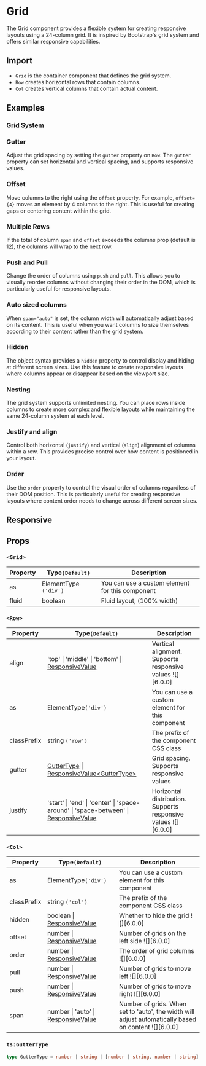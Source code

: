 # Grid

The Grid component provides a flexible system for creating responsive layouts using a 24-column grid. It is inspired by Bootstrap's grid system and offers similar responsive capabilities.

## Import

<!--{include:<import-guide>}-->

- `Grid` is the container component that defines the grid system.
- `Row` creates horizontal rows that contain columns.
- `Col` creates vertical columns that contain actual content.

## Examples

### Grid System

<!--{include:`basic.md`}-->

### Gutter

Adjust the grid spacing by setting the `gutter` property on `Row`. The `gutter` property can set horizontal and vertical spacing, and supports responsive values.

<!--{include:`gutter.md`}-->

### Offset

Move columns to the right using the `offset` property. For example, `offset={4}` moves an element by 4 columns to the right. This is useful for creating gaps or centering content within the grid.

<!--{include:`offset.md`}-->

### Multiple Rows

If the total of column `span` and `offset` exceeds the columns prop (default is 12), the columns will wrap to the next row.

<!--{include:`multiple-rows.md`}-->

### Push and Pull

Change the order of columns using `push` and `pull`. This allows you to visually reorder columns without changing their order in the DOM, which is particularly useful for responsive layouts.

<!--{include:`pull-push.md`}-->

### Auto sized columns

When `span="auto"` is set, the column width will automatically adjust based on its content. This is useful when you want columns to size themselves according to their content rather than the grid system.

<!--{include:`auto.md`}-->

### Hidden

The object syntax provides a `hidden` property to control display and hiding at different screen sizes. Use this feature to create responsive layouts where columns appear or disappear based on the viewport size.

<!--{include:`hidden.md`}-->

### Nesting

The grid system supports unlimited nesting. You can place rows inside columns to create more complex and flexible layouts while maintaining the same 24-column system at each level.

<!--{include:`nested.md`}-->

### Justify and align

Control both horizontal (`justify`) and vertical (`align`) alignment of columns within a row. This provides precise control over how content is positioned in your layout.

<!--{include:`justify-align.md`}-->

### Order

Use the `order` property to control the visual order of columns regardless of their DOM position. This is particularly useful for creating responsive layouts where content order needs to change across different screen sizes.

<!--{include:`order.md`}-->

## Responsive

<!--{include:<example-responsive>}-->

## Props

### `<Grid>`

| Property | Type`(Default)`       | Description                                     |
| -------- | --------------------- | ----------------------------------------------- |
| as       | ElementType `('div')` | You can use a custom element for this component |
| fluid    | boolean               | Fluid layout, (100% width)                      |

### `<Row>`

| Property    | Type`(Default)`                                                                                    | Description                                                    |
| ----------- | -------------------------------------------------------------------------------------------------- | -------------------------------------------------------------- |
| align       | 'top' \| 'middle' \| 'bottom' \| [ResponsiveValue][responsive]                                     | Vertical alignment. Supports responsive values ![][6.0.0]      |
| as          | ElementType`('div')`                                                                               | You can use a custom element for this component                |
| classPrefix | string `('row')`                                                                                   | The prefix of the component CSS class                          |
| gutter      | [GutterType][gutter] \| [ResponsiveValue\<GutterType\>][responsive]                                | Grid spacing. Supports responsive values                       |
| justify     | 'start' \| 'end' \| 'center' \| 'space-around' \| 'space-between' \| [ResponsiveValue][responsive] | Horizontal distribution. Supports responsive values ![][6.0.0] |

### `<Col>`

| Property    | Type`(Default)`                                   | Description                                                                                          |
| ----------- | ------------------------------------------------- | ---------------------------------------------------------------------------------------------------- |
| as          | ElementType`('div')`                              | You can use a custom element for this component                                                      |
| classPrefix | string `('col')`                                  | The prefix of the component CSS class                                                                |
| hidden      | boolean \| [ResponsiveValue][responsive]          | Whether to hide the grid ![][6.0.0]                                                                  |
| offset      | number \| [ResponsiveValue][responsive]           | Number of grids on the left side ![][6.0.0]                                                          |
| order       | number \| [ResponsiveValue][responsive]           | The order of grid columns ![][6.0.0]                                                                 |
| pull        | number \| [ResponsiveValue][responsive]           | Number of grids to move left ![][6.0.0]                                                              |
| push        | number \| [ResponsiveValue][responsive]           | Number of grids to move right ![][6.0.0]                                                             |
| span        | number \| 'auto' \| [ResponsiveValue][responsive] | Number of grids. When set to 'auto', the width will adjust automatically based on content ![][6.0.0] |

<!--{include:(_common/types/responsive-value.md)}-->

[responsive]: #code-ts-responsive-value-code
[gutter]: #code-ts-gutter-type-code

### `ts:GutterType`

```ts
type GutterType = number | string | [number | string, number | string];
```
